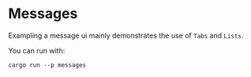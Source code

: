 # Messages

Exampling a message ui mainly demonstrates the use of `Tabs` and `Lists`.

You can run with:
```
cargo run --p messages
```
